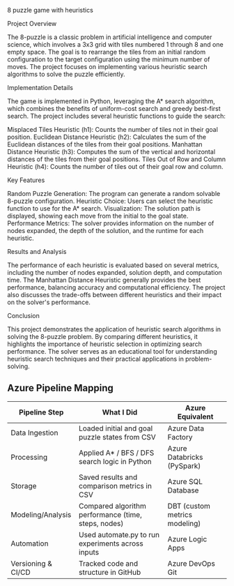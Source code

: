 8 puzzle game with heuristics 


Project Overview

 The 8-puzzle is a classic problem in artificial intelligence and computer science, which involves a 3x3 grid with tiles numbered 1 through 8 and one empty space. The goal is to rearrange the tiles from an initial random configuration to the target configuration using the minimum number of moves. The project focuses on implementing various heuristic search algorithms to solve the puzzle efficiently.

Implementation Details

The game is implemented in Python, leveraging the A* search algorithm, which combines the benefits of uniform-cost search and greedy best-first search. The project includes several heuristic functions to guide the search:

Misplaced Tiles Heuristic (h1): Counts the number of tiles not in their goal position.
Euclidean Distance Heuristic (h2): Calculates the sum of the Euclidean distances of the tiles from their goal positions.
Manhattan Distance Heuristic (h3): Computes the sum of the vertical and horizontal distances of the tiles from their goal positions.
Tiles Out of Row and Column Heuristic (h4): Counts the number of tiles out of their goal row and column.

Key Features

Random Puzzle Generation: The program can generate a random solvable 8-puzzle configuration.
Heuristic Choice: Users can select the heuristic function to use for the A* search.
Visualization: The solution path is displayed, showing each move from the initial to the goal state.
Performance Metrics: The solver provides information on the number of nodes expanded, the depth of the solution, and the runtime for each heuristic.

Results and Analysis

The performance of each heuristic is evaluated based on several metrics, including the number of nodes expanded, solution depth, and computation time. The Manhattan Distance Heuristic generally provides the best performance, balancing accuracy and computational efficiency. The project also discusses the trade-offs between different heuristics and their impact on the solver's performance.


Conclusion

This project demonstrates the application of heuristic search algorithms in solving the 8-puzzle problem. By comparing different heuristics, it highlights the importance of heuristic selection in optimizing search performance. The solver serves as an educational tool for understanding heuristic search techniques and their practical applications in problem-solving.

## Azure Pipeline Mapping

| Pipeline Step       | What I Did                                                | Azure Equivalent              |
|---------------------|-----------------------------------------------------------|-------------------------------|
| Data Ingestion      | Loaded initial and goal puzzle states from CSV            | Azure Data Factory            |
| Processing          | Applied A* / BFS / DFS search logic in Python             | Azure Databricks (PySpark)    |
| Storage             | Saved results and comparison metrics in CSV               | Azure SQL Database            |
| Modeling/Analysis   | Compared algorithm performance (time, steps, nodes)       | DBT (custom metrics modeling) |
| Automation          | Used automate.py to run experiments across inputs         | Azure Logic Apps              |
| Versioning & CI/CD  | Tracked code and structure in GitHub                      | Azure DevOps Git              |

